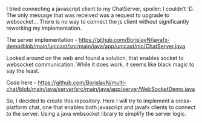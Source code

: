 I tried connecting a javascript client to my ChatServer, spoiler: I couldn’t :D.
The only message that was received was a request to upgrade to websocket… 
There is no way to connect the js client without significantly reworking my implementation.

The server implementation - https://github.com/BorislavN/javafx-demo/blob/main/unicast/src/main/java/app/unicast/nio/ChatServer.java

Looked around on the web and found a solution, that enables socket to websocket communication.
While it does work, it seems like black magic to say the least.

Code here - https://github.com/BorislavN/multi-chat/blob/main/java/server/src/main/java/app/server/WebSocketDemo.java


So, I decided to create this repository.
Here I will try to implement a cross-platform chat,
one that enables both javascript and javafx clients to connect to the server.
Using a java websocket library to simplify the server logic.

